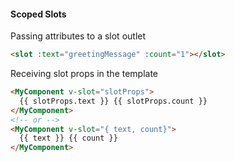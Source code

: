 #### Scoped Slots

Passing attributes to a slot outlet

```html
<slot :text="greetingMessage" :count="1"></slot>
```

Receiving slot props in the template

```html
<MyComponent v-slot="slotProps">
  {{ slotProps.text }} {{ slotProps.count }}
</MyComponent>
<!-- or -->
<MyComponent v-slot="{ text, count}">
  {{ text }} {{ count }}
</MyComponent>
```


<aside class="notes">
</aside>
